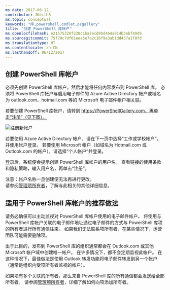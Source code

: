 ```yaml
---
ms.date: 2017-06-12
contributor: JKeithB
ms.topic: conceptual
keywords: "库,powershell,cmdlet,psgallery"
title: "创建 PowerShell 库帐户"
ms.openlocfilehash: e21575320f220c1ba7ecd9bd464a814b3ebf49d9
ms.sourcegitcommit: 75f70c7df01eea5e7a2c16f9a3ab1dd437a1f8fd
ms.translationtype: HT
ms.contentlocale: zh-CN
ms.lasthandoff: 06/12/2017
---
```

## <a name="creating-a-powershell-gallery-account"></a>创建 PowerShell 库帐户

必须先创建 PowerShell 库帐户，然后才能将任何内容发布到 PowerShell 库。 必须将 PowerShell 库帐户与启用电子邮件的 Azure Active Directory 帐户或域名为 outlook.com、hotmail.com 等的 Microsoft 电子邮件帐户相关联。

若要创建 PowerShell 库帐户，请转到 https://PowerShellGallery.com，再单击“注册”（见下图）。 

![注册新帐户](./images/CreatingAccount-Register.png)

若要使用 Azure Active Directory 帐户，请在下一页中选择“工作或学校帐户”，并使用帐户登录。 若要使用 Microsoft 帐户（如域名为 Hotmail.com 或 Outlook.com 的帐户），请选择“个人帐户”并登录。 

登录后，系统便会提示创建 PowerShell 库帐户的用户名。 查看链接的使用条款和隐私策略，输入用户名，再单击“注册”。

注意：帐户名称一旦创建便无法再进行更改。  
请参阅[管理项所有者](https://msdn.microsoft.com/en-us/powershell/gallery/psgallery/managing-item-owners)，了解与此相关的其他详细信息。

## <a name="recommended-practices-for-powershell-gallery-accounts"></a>适用于 PowerShell 库帐户的推荐做法

请务必确保可以主动监视对 PowerShell 库帐户使用的电子邮件帐户。
将使用与 PowerShell 库帐户关联的电子邮件地址通过电子邮件的方式与 PowerShell 库项的所有者进行所有通信往来。
如果我们无法联系项所有者，在某些情况下，运营团队可能需要删除项。

出于此目的，发布到 PowerShell 库的组织通常都会在 Outlook.com 或其他 Microsoft 帐户域中创建唯一帐户。
在许多情况下，都不会定期监视此帐户。 在这种情况下，最佳做法是使用 Outlook 转发功能将电子邮件转发到另一个帐户（通常是组织内受项所有者监视的帐户）。

如果项有多个关联的所有者，那么来自 PowerShell 库的所有通信都会发送给全部所有者。
请参阅[管理项所有者](https://msdn.microsoft.com/en-us/powershell/gallery/psgallery/managing-item-owners)，详细了解如何向项添加所有者。 


